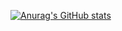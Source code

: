 [![Anurag's GitHub stats](https://github-readme-stats.vercel.app/api?username=peletic)](https://github.com/anuraghazra/github-readme-stats)

